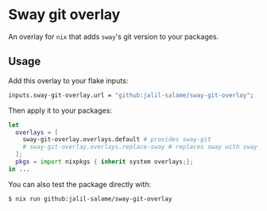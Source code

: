 # Sway git overlay

An overlay for `nix` that adds `sway`'s git version to your packages.

## Usage

Add this overlay to your flake inputs:

```nix
inputs.sway-git-overlay.url = "github:jalil-salame/sway-git-overlay";
```

Then apply it to your packages:

```nix
let
  overlays = [
    sway-git-overlay.overlays.default # provides sway-git
    # sway-git-overlay.overlays.replace-sway # replaces sway with sway-git (anywhere you use pkgs.sway you'll get pkgs.sway-git instead)
  ];
  pkgs = import nixpkgs { inherit system overlays;};
in ...
```

You can also test the package directly with:

```console
$ nix run github:jalil-salame/sway-git-overlay
```
